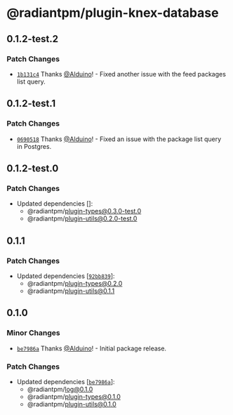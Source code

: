 # @radiantpm/plugin-knex-database

## 0.1.2-test.2

### Patch Changes

-   [`1b131c4`](https://github.com/RadiantPM/RadiantPM/commit/1b131c413f0e216774eacf96fd2265bcebb7129d) Thanks [@Alduino](https://github.com/Alduino)! - Fixed another issue with the feed packages list query.

## 0.1.2-test.1

### Patch Changes

-   [`0690518`](https://github.com/RadiantPM/RadiantPM/commit/0690518d3476bb899c2b9d635fda08012240d3d4) Thanks [@Alduino](https://github.com/Alduino)! - Fixed an issue with the package list query in Postgres.

## 0.1.2-test.0

### Patch Changes

-   Updated dependencies []:
    -   @radiantpm/plugin-types@0.3.0-test.0
    -   @radiantpm/plugin-utils@0.2.0-test.0

## 0.1.1

### Patch Changes

-   Updated dependencies [[`92bb839`](https://github.com/RadiantPM/RadiantPM/commit/92bb839607e731207231fa999cbcc564c308e23b)]:
    -   @radiantpm/plugin-types@0.2.0
    -   @radiantpm/plugin-utils@0.1.1

## 0.1.0

### Minor Changes

-   [`be7986a`](https://github.com/RadiantGuild/Apps.RadiantPM/commit/be7986a62980476e650169f8ec49445ff1943d89) Thanks [@Alduino](https://github.com/Alduino)! - Initial package release.

### Patch Changes

-   Updated dependencies [[`be7986a`](https://github.com/RadiantGuild/Apps.RadiantPM/commit/be7986a62980476e650169f8ec49445ff1943d89)]:
    -   @radiantpm/log@0.1.0
    -   @radiantpm/plugin-types@0.1.0
    -   @radiantpm/plugin-utils@0.1.0
